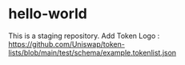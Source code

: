 # hello-world
This is a staging repository. 
Add Token Logo : https://github.com/Uniswap/token-lists/blob/main/test/schema/example.tokenlist.json
